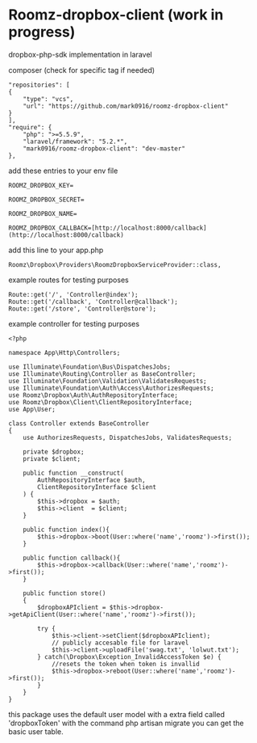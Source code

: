 # Roomz-dropbox-client (work in progress)
dropbox-php-sdk implementation in laravel

composer (check for specific tag if needed)

```
"repositories": [
{
    "type": "vcs",
    "url": "https://github.com/mark0916/roomz-dropbox-client"
}
],
"require": {
    "php": ">=5.5.9",
    "laravel/framework": "5.2.*",
    "mark0916/roomz-dropbox-client": "dev-master"
},
```

add these entries to your env file

```
ROOMZ_DROPBOX_KEY=

ROOMZ_DROPBOX_SECRET=

ROOMZ_DROPBOX_NAME=

ROOMZ_DROPBOX_CALLBACK=[http://localhost:8000/callback](http://localhost:8000/callback)
```

add this line to your app.php

```
Roomz\Dropbox\Providers\RoomzDropboxServiceProvider::class,
```

example routes for testing purposes

```
Route::get('/', 'Controller@index');
Route::get('/callback', 'Controller@callback');
Route::get('/store', 'Controller@store');
```

example controller for testing purposes

```
<?php

namespace App\Http\Controllers;

use Illuminate\Foundation\Bus\DispatchesJobs;
use Illuminate\Routing\Controller as BaseController;
use Illuminate\Foundation\Validation\ValidatesRequests;
use Illuminate\Foundation\Auth\Access\AuthorizesRequests;
use Roomz\Dropbox\Auth\AuthRepositoryInterface;
use Roomz\Dropbox\Client\ClientRepositoryInterface;
use App\User;

class Controller extends BaseController
{
    use AuthorizesRequests, DispatchesJobs, ValidatesRequests;

    private $dropbox;
    private $client;

    public function __construct(
        AuthRepositoryInterface $auth,
        ClientRepositoryInterface $client
    ) {
        $this->dropbox = $auth;
        $this->client  = $client;
    }

    public function index(){
        $this->dropbox->boot(User::where('name','roomz')->first());
    }

    public function callback(){
        $this->dropbox->callback(User::where('name','roomz')->first());
    }

    public function store()
    {
        $dropboxAPIclient = $this->dropbox->getApiClient(User::where('name','roomz')->first());

        try {
            $this->client->setClient($dropboxAPIclient);
            // publicly accesable file for laravel
            $this->client->uploadFile('swag.txt', 'lolwut.txt');
        } catch(\Dropbox\Exception_InvalidAccessToken $e) {
            //resets the token when token is invallid
            $this->dropbox->reboot(User::where('name','roomz')->first());
        }
    }
}
```

this package uses the default user model with a extra field called 'dropboxToken' with the command php artisan migrate you can get the basic user table.

